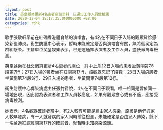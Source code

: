 ```yaml
---
layout: post
title: 英皇娛樂更新4名患者座位資料　已通知工作人員做檢測
date: 2020-12-04 18:17:35.000000000 +08:00
categories: rthk
---
```


歌手張敬軒早前在紅磡香港體育館的演唱會，有4名在不同日子入場的觀眾確診感染新型肺炎。衞生防護中心表示，暫時未能確定是否與演唱會有關，無將個案定為群組感染。主辦單位英皇娛樂表示，已迅速通知表演者及工作人員，盡快做病毒檢測。

英皇娛樂在社交網頁更新4名患者的座位，其中上月22日入場的患者坐黃閘第75段第7行；27日入場的患者坐在紅閘第17行，該觀眾忘記了段數；28日入場的患者坐黃閘第74段B行，29日入場的患者，坐黃閘第74段第12行。

衞生防護中心傳染病處主任張竹君說，4人在不同日子觀看，唯一相同是曾於同一場地出現，因此認為表演者和工作人員較高危，如果有觀眾擔心或有不適，應接受病毒檢測。

她表示，4名觀眾確診者當中，有2人較有可能是經由家人感染，原因是他們的家人較早發病，有一人就發病的家人同時前往檢測，未能確定是否由家人傳染，餘下一名坐過紅館紅閘第17行的確診者，就暫時未知感染源頭。
